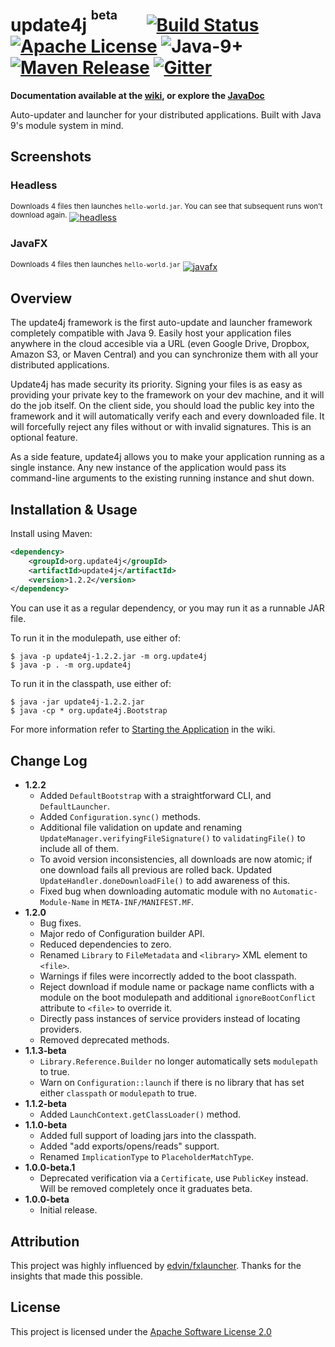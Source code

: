 # update4j <sup><sup>beta</sup></sup> &nbsp; &nbsp; &nbsp; [![Build Status](https://travis-ci.org/update4j/update4j.svg?branch=master)](https://travis-ci.org/update4j/update4j)   [![Apache License](https://img.shields.io/badge/license-Apache%20License%202.0-blue.svg)](http://www.apache.org/licenses/LICENSE-2.0)   ![Java-9+](https://img.shields.io/badge/java-9%2B-orange.svg)   [![Maven Release](https://img.shields.io/badge/maven%20central-v1.2.2-yellow.svg)](https://search.maven.org/search?q=org.update4j)    [![Gitter](https://badges.gitter.im/update4j/update4j.svg)](https://gitter.im/update4j/update4j?utm_source=badge&utm_medium=badge&utm_campaign=pr-badge)


**Documentation available at the [wiki](https://github.com/update4j/update4j/wiki/Documentation), or explore the [JavaDoc](http://docs.update4j.org/javadoc/update4j/overview-summary.html)**

Auto-updater and launcher for your distributed applications. Built with Java 9's module system in mind.

## Screenshots

### Headless
<sup>Downloads 4 files then launches `hello-world.jar`. You can see that subsequent runs won't download again.</sup>
[![headless][2]][2]

### JavaFX

<sup>Downloads 4 files then launches `hello-world.jar`</sup>
[![javafx][1]][1]



## Overview

The update4j framework is the first auto-update and launcher framework completely compatible with Java 9. Easily host your application
files anywhere in the cloud accesible via a URL (even Google Drive, Dropbox, Amazon S3, or Maven Central)
and you can synchronize them with all your distributed applications.

Update4j has made security its priority. Signing your files is as easy as providing your private key to the framework on your dev machine,
and it will do the job itself. On the client side, you should load the public key into the framework and it will automatically verify 
each and every downloaded file. It will forcefully reject any files without or with invalid signatures. This is an optional feature.

As a side feature, update4j allows you to make your application running as a single instance. Any new instance of
the application would pass its command-line arguments to the existing running instance and shut down.

## Installation & Usage

Install using Maven:

```xml
<dependency>
    <groupId>org.update4j</groupId>
    <artifactId>update4j</artifactId>
    <version>1.2.2</version>
</dependency>
```

You can use it as a regular dependency, or you may run it as a runnable JAR file. 

To run it in the modulepath, use either of:

```shell
$ java -p update4j-1.2.2.jar -m org.update4j
$ java -p . -m org.update4j

```

To run it in the classpath, use either of:

```shell
$ java -jar update4j-1.2.2.jar
$ java -cp * org.update4j.Bootstrap
```

For more information refer to [Starting the Application](https://github.com/update4j/update4j/wiki/Documentation#starting-the-application) in the wiki.


## Change Log

* **1.2.2**
  * Added `DefaultBootstrap` with a straightforward CLI, and `DefaultLauncher`.
  * Added `Configuration.sync()` methods.
  * Additional file validation on update and renaming `UpdateManager.verifyingFileSignature()` to `validatingFile()` to include all of them.
  * To avoid version inconsistencies, all downloads are now atomic; if one download fails all previous are rolled back. Updated `UpdateHandler.doneDownloadFile()` to add awareness of this.
  * Fixed bug when downloading automatic module with no `Automatic-Module-Name` in `META-INF/MANIFEST.MF`.
* **1.2.0**
  * Bug fixes.
  * Major redo of Configuration builder API.
  * Reduced dependencies to zero.
  * Renamed `Library` to `FileMetadata` and `<library>` XML element to `<file>`.
  * Warnings if files were incorrectly added to the boot classpath.
  * Reject download if module name or package name conflicts with a module on the boot modulepath and additional `ignoreBootConflict` attribute to `<file>` to override it.
  * Directly pass instances of service providers instead of locating providers.
  * Removed deprecated methods.
* **1.1.3-beta**
  * `Library.Reference.Builder` no longer automatically sets `modulepath` to true.
  * Warn on `Configuration::launch` if there is no library that has set either `classpath` or `modulepath` to true.
* **1.1.2-beta**
  * Added `LaunchContext.getClassLoader()` method.
* **1.1.0-beta**
  * Added full support of loading jars into the classpath.
  * Added "add exports/opens/reads" support.
  * Renamed `ImplicationType` to `PlaceholderMatchType`.
* **1.0.0-beta.1**
  * Deprecated verification via a `Certificate`, use `PublicKey` instead. Will be removed completely once it graduates beta.
* **1.0.0-beta**
  * Initial release.


## Attribution

This project was highly influenced by [edvin/fxlauncher](https://github.com/edvin/fxlauncher/). Thanks for the insights
that made this possible.

## License

This project is licensed under the [Apache Software License 2.0](http://www.apache.org/licenses/LICENSE-2.0)


  [1]: https://i.stack.imgur.com/Hz1G7.gif
  [2]: https://i.stack.imgur.com/Ttf8Z.gif
